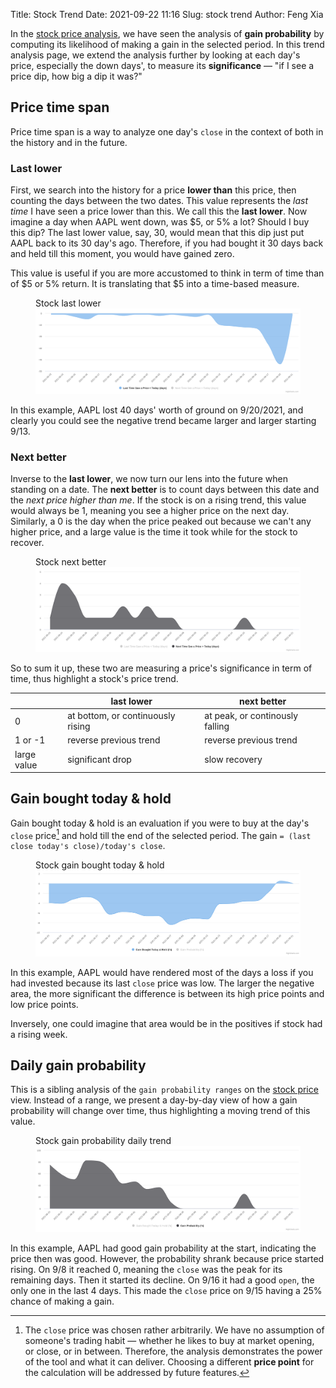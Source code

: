 Title: Stock Trend
Date: 2021-09-22 11:16
Slug: stock trend
Author: Feng Xia

In the [stock price analysis][1], we have seen the analysis of **gain
probability** by computing its likelihood of making a gain in the
selected period. In this trend analysis page, we extend the analysis
further by looking at each day's price, especially the down days', to
measure its **significance** &mdash; "if I see a price dip, how big a
dip it was?"

## Price time span

Price time span is a way to analyze one day's `close` in the context
of both in the history and in the future.

### Last lower

First, we search into the history for a price **lower than** this
price, then counting the days between the two dates. This value
represents the _last time_ I have seen a price lower than this. We
call this the **last lower**. Now imagine a day when AAPL went down,
was $5, or 5% a lot? Should I buy this dip? The last lower value, say,
30, would mean that this dip just put AAPL back to its 30 day's
ago. Therefore, if you had bought it 30 days back and held till this
moment, you would have gained zero.

This value is useful if you are more accustomed to think in term of
time than of $5 or 5% return. It is translating that $5 into a
time-based measure.

<figure class="col s12">
    <figcaption>Stock last lower</figcaption>
    <img src="images/stock%20last%20lower.png"/>
</figure>

In this example, AAPL lost 40 days' worth of ground on 9/20/2021, and
clearly you could see the negative trend became larger and larger
starting 9/13.

### Next better

Inverse to the **last lower**, we now turn our lens into the future
when standing on a date. The **next better** is to count days between
this date and the _next price higher than me_. If the stock is on a
rising trend, this value would always be 1, meaning you see a higher
price on the next day. Similarly, a 0 is the day when the price peaked
out because we can't any higher price, and a large value is the time
it took while for the stock to recover.

<figure class="col s12">
    <figcaption>Stock next better</figcaption>
    <img src="images/stock%20next%20better.png"/>
</figure>

So to sum it up, these two are measuring a price's significance in
term of time, thus highlight a stock's price trend.

|             | last lower                        | next better                     |
|-------------|-----------------------------------|---------------------------------|
| 0           | at bottom, or continuously rising | at peak, or continously falling |
| 1 or -1     | reverse previous trend            | reverse previous trend          |
| large value | significant drop                  | slow recovery                   |

## Gain bought today & hold

Gain bought today & hold is an evaluation if you were to buy at the
day's `close` price[^1] and hold till the end of the selected
period. The gain `= (last close today's close)/today's close`.

<figure class="col s12">
    <figcaption>Stock gain bought today & hold</figcaption>
    <img src="images/stock%20gain%20bought%20and%20hold.png"/>
</figure>

In this example, AAPL would have rendered most of the days a loss if
you had invested because its last `close` price was low. The larger
the negative area, the more significant the difference is between its
high price points and low price points.

Inversely, one could imagine that area would be in the positives if
stock had a rising week.

## Daily gain probability

This is a sibling analysis of the `gain probability ranges` on the
[stock price][1] view. Instead of a range, we present a day-by-day
view of how a gain probability will change over time, thus
highlighting a moving trend of this value.

<figure class="col s12">
    <figcaption>Stock gain probability daily trend</figcaption>
    <img src="images/stock%20gain%20probability%20daily.png"/>
</figure>

In this example, AAPL had good gain probability at the start,
indicating the price then was good. However, the probability shrank
because price started rising. On 9/8 it reached 0, meaning the `close`
was the peak for its remaining days. Then it started its decline. On
9/16 it had a good `open`, the only one in the last 4 days. This made
the `close` price on 9/15 having a 25% chance of making a gain.




[1]: {filename}/single%20stock%price.md

[^1]: The `close` price was chosen rather arbitrarily. We have no
    assumption of someone's trading habit &mdash; whether he likes to
    buy at market opening, or close, or in between. Therefore, the
    analysis demonstrates the power of the tool and what it can
    deliver. Choosing a different **price point** for the calculation
    will be addressed by future features.
